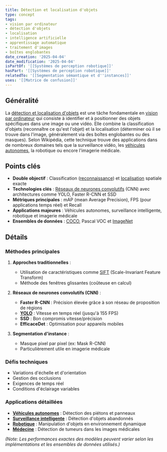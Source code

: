 ```yaml
---
title: Détection et localisation d'objets
type: concept
tags:
- vision par ordinateur
- détection d'objets
- localisation
- intelligence artificielle
- apprentissage automatique
- traitement d'images
- boîtes englobantes
date_creation: '2025-04-04'
date_modification: '2025-04-04'
isPartOf: '[[Systèmes de perception robotique]]'
hasPart: '[[Systèmes de perception robotique]]'
relatedTo: '[[Segmentation sémantique et d''instances]]'
uses: '[[Matrice de confusion]]'
---
```

## Généralité

La [détection et localisation d'objets](https://fr.wikipedia.org/wiki/D%C3%A9tection_d%27objets) est une tâche fondamentale en [vision par ordinateur](https://fr.wikipedia.org/wiki/Vision_par_ordinateur) qui consiste à identifier et à positionner des objets spécifiques dans une image ou une vidéo. Elle combine la classification d'objets (reconnaître ce qu'est l'objet) et la localisation (déterminer où il se trouve dans l'image, généralement via des boîtes englobantes ou des masques). Selon Wikipédia, cette technique trouve des applications dans de nombreux domaines tels que la surveillance vidéo, les [véhicules autonomes](https://fr.wikipedia.org/wiki/V%C3%A9hicule_autonome), la robotique ou encore l'imagerie médicale.

## Points clés

- **Double objectif** : Classification ([reconnaissance](https://fr.wikipedia.org/wiki/Classification_statistique)) et [localisation](https://fr.wikipedia.org/wiki/Localisation_(informatique)) spatiale exacte
- **Technologies clés** : [Réseaux de neurones convolutifs](https://fr.wikipedia.org/wiki/R%C3%A9seau_de_neurones_convolutifs) (CNN) avec architectures comme YOLO, Faster R-CNN et SSD
- **Métriques principales** : mAP (mean Average Precision), FPS (pour applications temps réel) et Recall
- **Applications majeures** : Véhicules autonomes, surveillance intelligente, robotique et imagerie médicale
- **Ensembles de données** : [COCO](https://fr.wikipedia.org/wiki/COCO_(base_de_donn%C3%A9es)), Pascal VOC et [ImageNet](https://fr.wikipedia.org/wiki/ImageNet)

## Détails

### Méthodes principales

1. **Approches traditionnelles** :
   - Utilisation de caractéristiques comme [SIFT](https://fr.wikipedia.org/wiki/Scale-invariant_feature_transform) (Scale-Invariant Feature Transform)
   - Méthode des fenêtres glissantes (coûteuse en calcul)

2. **Réseaux de neurones convolutifs (CNN)** :
   - **Faster R-CNN** : Précision élevée grâce à son réseau de proposition de régions
   - **[YOLO](https://fr.wikipedia.org/wiki/You_Only_Look_Once)** : Vitesse en temps réel (jusqu'à 155 FPS)
   - **SSD** : Bon compromis vitesse/précision
   - **EfficaceDet** : Optimisation pour appareils mobiles

3. **Segmentation d'instance** :
   - Masque pixel par pixel (ex: Mask R-CNN)
   - Particulièrement utile en imagerie médicale

### Défis techniques

- Variations d'échelle et d'orientation
- Gestion des occlusions
- Exigences de temps réel
- Conditions d'éclairage variables

### Applications détaillées

- **[Véhicules autonomes](https://fr.wikipedia.org/wiki/V%C3%A9hicule_autonome)** : Détection des piétons et panneaux
- **[Surveillance intelligente](https://fr.wikipedia.org/wiki/Vid%C3%A9osurveillance_intelligente)** : Détection d'objets abandonnés
- **[Robotique](https://fr.wikipedia.org/wiki/Robotique)** : Manipulation d'objets en environnement dynamique
- **[Médecine](https://fr.wikipedia.org/wiki/M%C3%A9decine)** : Détection de tumeurs dans les images médicales

*(Note: Les performances exactes des modèles peuvent varier selon les implémentations et les ensembles de données utilisés.)*
